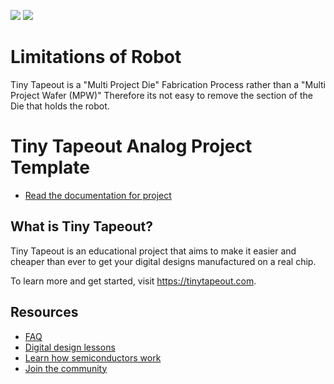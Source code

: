 ![](../../workflows/gds/badge.svg) ![](../../workflows/docs/badge.svg)
# Limitations of Robot
Tiny Tapeout is a "Multi Project Die" Fabrication Process rather than a "Multi Project Wafer (MPW)" 
Therefore its not easy to remove the section of the Die that holds the robot.


# Tiny Tapeout Analog Project Template

- [Read the documentation for project](docs/info.md)

## What is Tiny Tapeout?

Tiny Tapeout is an educational project that aims to make it easier and cheaper than ever to get your digital designs manufactured on a real chip.

To learn more and get started, visit https://tinytapeout.com.

## Resources

- [FAQ](https://tinytapeout.com/faq/)
- [Digital design lessons](https://tinytapeout.com/digital_design/)
- [Learn how semiconductors work](https://tinytapeout.com/siliwiz/)
- [Join the community](https://tinytapeout.com/discord)

